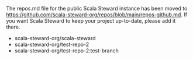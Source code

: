 The repos.md file for the public Scala Steward instance has been moved to
<https://github.com/scala-steward-org/repos/blob/main/repos-github.md>.
If you want Scala Steward to keep your project up-to-date, please add it there.

- scala-steward-org/scala-steward
- scala-steward-org/test-repo-2
- scala-steward-org/test-repo-2:test-branch
